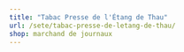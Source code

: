 ```yaml
---
title: "Tabac Presse de l'Étang de Thau"
url: /sete/tabac-presse-de-letang-de-thau/
shop: marchand de journaux
---
```

